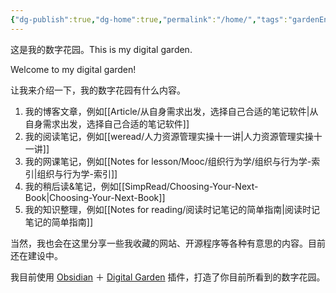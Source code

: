 ```yaml
---
{"dg-publish":true,"dg-home":true,"permalink":"/home/","tags":"gardenEntry","dgPassFrontmatter":true}
---
```



这是我的数字花园。This is my digital garden.

Welcome to my digital garden!

让我来介绍一下，我的数字花园有什么内容。

1. 我的博客文章，例如[[Article/从自身需求出发，选择自己合适的笔记软件\|从自身需求出发，选择自己合适的笔记软件]]
2. 我的阅读笔记，例如[[weread/人力资源管理实操十一讲\|人力资源管理实操十一讲]]
3. 我的网课笔记，例如[[Notes for lesson/Mooc/组织行为学/组织与行为学-索引\|组织与行为学-索引]]
4. 我的稍后读&笔记，例如[[SimpRead/Choosing-Your-Next-Book\|Choosing-Your-Next-Book]]
5. 我的知识整理，例如[[Notes for reading/阅读时记笔记的简单指南\|阅读时记笔记的简单指南]]

当然，我也会在这里分享一些我收藏的网站、开源程序等各种有意思的内容。目前还在建设中。

我目前使用 [Obsidian](https://obsidian.md) ＋ [Digital Garden](https://github.com/oleeskild/obsidian-digital-garden) 插件，打造了你目前所看到的数字花园。